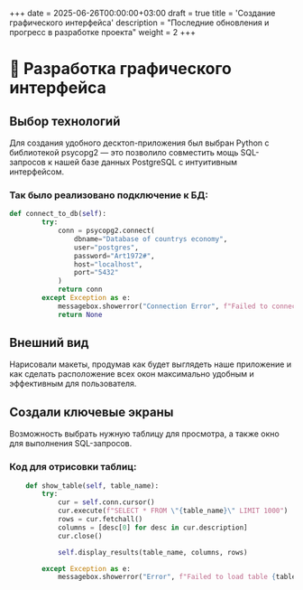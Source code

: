 +++
date = 2025-06-26T00:00:00+03:00
draft = true
title = 'Создание графического интерфейса'
description = "Последние обновления и прогресс в разработке проекта"
weight = 2
+++

# 📌 Разработка графического интерфейса

## Выбор технологий
Для создания удобного десктоп-приложения был выбран Python с библиотекой psycopg2 — это позволило совместить мощь SQL-запросов к нашей базе данных PostgreSQL с интуитивным интерфейсом.
### Так было реализовано подключение к БД:
``` py
def connect_to_db(self):
        try:
            conn = psycopg2.connect(
                dbname="Database of countrys economy",
                user="postgres",
                password="Art1972#",
                host="localhost",
                port="5432"
            )
            return conn
        except Exception as e:
            messagebox.showerror("Connection Error", f"Failed to connect to database:\n{str(e)}")
            return None
```

## Внешний вид
Нарисовали макеты, продумав как будет выглядеть наше приложение и как сделать расположение всех окон максимально удобным и эффективным для пользователя.

## Создали ключевые экраны
Возможность выбрать нужную таблицу для просмотра, а также окно для выполнения SQL-запросов.
### Код для отрисовки таблиц:
``` py
    def show_table(self, table_name):
        try:
            cur = self.conn.cursor()
            cur.execute(f"SELECT * FROM \"{table_name}\" LIMIT 1000")
            rows = cur.fetchall()
            columns = [desc[0] for desc in cur.description]
            cur.close()

            self.display_results(table_name, columns, rows)

        except Exception as e:
            messagebox.showerror("Error", f"Failed to load table {table_name}:\n{str(e)}")

```